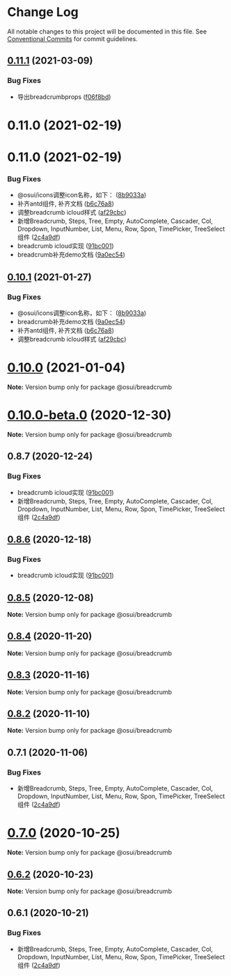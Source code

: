 # Change Log

All notable changes to this project will be documented in this file.
See [Conventional Commits](https://conventionalcommits.org) for commit guidelines.

## [0.11.1](https://gitee.com/gitee-fe/osui/tree/master/compare/@osui/breadcrumb@0.10.1...@osui/breadcrumb@0.11.1) (2021-03-09)


### Bug Fixes

* 导出breadcrumbprops ([f06f8bd](https://gitee.com/gitee-fe/osui/tree/master/commits/f06f8bd78606d49c25e09fcac060eba286824a7b))



# 0.11.0 (2021-02-19)





# 0.11.0 (2021-02-19)


### Bug Fixes

* @osui/icons调整icon名称，如下： ([8b9033a](https://gitee.com/gitee-fe/osui/tree/master/commits/8b9033af14f14ebae853692523739ca22c64123a))
* 补齐antd组件, 补齐文档 ([b6c76a8](https://gitee.com/gitee-fe/osui/tree/master/commits/b6c76a864b121479e151a97e926546f3370d0aed))
* 调整breadcrumb icloud样式 ([af29cbc](https://gitee.com/gitee-fe/osui/tree/master/commits/af29cbc361f62da1b1679a4ed73e4c1362c36ee0))
* 新增Breadcrumb, Steps, Tree, Empty, AutoComplete, Cascader, Col, Dropdown, InputNumber, List, Menu, Row, Spon, TimePicker, TreeSelect 组件 ([2c4a9df](https://gitee.com/gitee-fe/osui/tree/master/commits/2c4a9df6af2a0283da7027a20043b0ccebceb2c4))
* breadcrumb icloud实现 ([91bc001](https://gitee.com/gitee-fe/osui/tree/master/commits/91bc001e812cda04df956b42d01c6d1766dfd47e))
* breadcrumb补充demo文档 ([9a0ec54](https://gitee.com/gitee-fe/osui/tree/master/commits/9a0ec54b769dfea4025fefbdb66edf1c927c65c1))





## [0.10.1](https://gitee.com/gitee-fe/osui/tree/master/compare/@osui/breadcrumb@0.10.0...@osui/breadcrumb@0.10.1) (2021-01-27)


### Bug Fixes

* @osui/icons调整icon名称，如下： ([8b9033a](https://gitee.com/gitee-fe/osui/tree/master/commits/8b9033af14f14ebae853692523739ca22c64123a))
* breadcrumb补充demo文档 ([9a0ec54](https://gitee.com/gitee-fe/osui/tree/master/commits/9a0ec54b769dfea4025fefbdb66edf1c927c65c1))
* 补齐antd组件, 补齐文档 ([b6c76a8](https://gitee.com/gitee-fe/osui/tree/master/commits/b6c76a864b121479e151a97e926546f3370d0aed))
* 调整breadcrumb icloud样式 ([af29cbc](https://gitee.com/gitee-fe/osui/tree/master/commits/af29cbc361f62da1b1679a4ed73e4c1362c36ee0))





# [0.10.0](https://gitee.com/gitee-fe/osui/tree/master/compare/@osui/breadcrumb@0.10.0-beta.0...@osui/breadcrumb@0.10.0) (2021-01-04)

**Note:** Version bump only for package @osui/breadcrumb





# [0.10.0-beta.0](https://gitee.com/gitee-fe/osui/tree/master/compare/@osui/breadcrumb@0.8.7...@osui/breadcrumb@0.10.0-beta.0) (2020-12-30)

**Note:** Version bump only for package @osui/breadcrumb





## 0.8.7 (2020-12-24)


### Bug Fixes

* breadcrumb icloud实现 ([91bc001](https://gitee.com/gitee-fe/osui/tree/master/commits/91bc001e812cda04df956b42d01c6d1766dfd47e))
* 新增Breadcrumb, Steps, Tree, Empty, AutoComplete, Cascader, Col, Dropdown, InputNumber, List, Menu, Row, Spon, TimePicker, TreeSelect 组件 ([2c4a9df](https://gitee.com/gitee-fe/osui/tree/master/commits/2c4a9df6af2a0283da7027a20043b0ccebceb2c4))





## [0.8.6](https://gitee.com/gitee-fe/osui/tree/master/compare/@osui/breadcrumb@0.8.5...@osui/breadcrumb@0.8.6) (2020-12-18)


### Bug Fixes

* breadcrumb icloud实现 ([91bc001](https://gitee.com/gitee-fe/osui/tree/master/commits/91bc001e812cda04df956b42d01c6d1766dfd47e))





## [0.8.5](https://gitee.com/gitee-fe/osui/tree/master/compare/@osui/breadcrumb@0.8.4...@osui/breadcrumb@0.8.5) (2020-12-08)

**Note:** Version bump only for package @osui/breadcrumb





## [0.8.4](https://gitee.com/gitee-fe/osui/tree/master/compare/@osui/breadcrumb@0.8.3...@osui/breadcrumb@0.8.4) (2020-11-20)

**Note:** Version bump only for package @osui/breadcrumb





## [0.8.3](https://gitee.com/gitee-fe/osui/tree/master/compare/@osui/breadcrumb@0.8.2...@osui/breadcrumb@0.8.3) (2020-11-16)

**Note:** Version bump only for package @osui/breadcrumb





## [0.8.2](https://gitee.com/gitee-fe/osui/tree/master/compare/@osui/breadcrumb@0.6.2...@osui/breadcrumb@0.8.2) (2020-11-10)

**Note:** Version bump only for package @osui/breadcrumb





## 0.7.1 (2020-11-06)


### Bug Fixes

* 新增Breadcrumb, Steps, Tree, Empty, AutoComplete, Cascader, Col, Dropdown, InputNumber, List, Menu, Row, Spon, TimePicker, TreeSelect 组件 ([2c4a9df](https://gitee.com/gitee-fe/osui/tree/master/commits/2c4a9df6af2a0283da7027a20043b0ccebceb2c4))





# [0.7.0](https://gitee.com/gitee-fe/osui/tree/master/compare/@osui/breadcrumb@0.6.2...@osui/breadcrumb@0.7.0) (2020-10-25)

**Note:** Version bump only for package @osui/breadcrumb





## [0.6.2](https://gitee.com/gitee-fe/osui/tree/master/compare/@osui/breadcrumb@0.6.1...@osui/breadcrumb@0.6.2) (2020-10-23)

**Note:** Version bump only for package @osui/breadcrumb





## 0.6.1 (2020-10-21)


### Bug Fixes

* 新增Breadcrumb, Steps, Tree, Empty, AutoComplete, Cascader, Col, Dropdown, InputNumber, List, Menu, Row, Spon, TimePicker, TreeSelect 组件 ([2c4a9df](https://gitee.com/gitee-fe/osui/tree/master/commits/2c4a9df6af2a0283da7027a20043b0ccebceb2c4))
